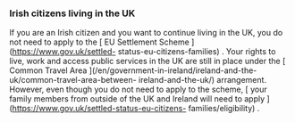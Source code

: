 ###  Irish citizens living in the UK

If you are an Irish citizen and you want to continue living in the UK, you do
not need to apply to the [ EU Settlement Scheme ](https://www.gov.uk/settled-
status-eu-citizens-families) . Your rights to live, work and access public
services in the UK are still in place under the [ Common Travel Area
](/en/government-in-ireland/ireland-and-the-uk/common-travel-area-between-
ireland-and-the-uk/) arrangement. However, even though you do not need to
apply to the scheme, [ your family members from outside of the UK and Ireland
will need to apply ](https://www.gov.uk/settled-status-eu-citizens-
families/eligibility) .
